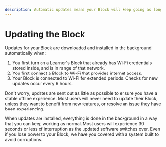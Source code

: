 ```yaml
---
description: Automatic updates means your Block will keep going as long as you do.
---
```


# Updating the Block

Updates for your Block are downloaded and installed in the background automatically when:

1. You first turn on a Learner's Block that already has Wi-Fi credentials stored inside, and is in range of that network.
2. You first connect a Block to Wi-Fi that provides internet access.
3. Your Block is connected to Wi-Fi for extended periods. Checks for new updates occur every 6 hours.

Don't worry, updates are sent out as little as possible to ensure you have a stable offline experience. Most users will never need to update their Block, unless they want to benefit from new features, or resolve an issue they have been experiencing. 

When updates are installed, everything is done in the background in a way that you can keep working as normal. Most users will experience 30 seconds or less of interruption as the updated software switches over. Even if you lose power to your Block, we have you covered with a system built to avoid corruptions. 

